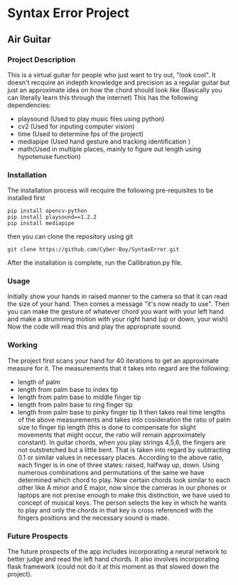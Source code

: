 # Syntax Error Project
## Air Guitar 
### **Project Description**
This is a virtual guitar for people who just want to try out, "look cool". It doesn't recquire an indepth knowledge and precision as a regular guitar but just an approximate idea on how the chord should look like (Basically you can literally learn this through the internet)
This has the following dependencies:
- playsound (Used to play music files using python)
- cv2 (Used for inputing computer vision)
- time (Used to determine fps of the project)
- mediapipe (Used hand gesture and tracking identification )
- math(Used in multiple places, mainly to figure out length using hypotenuse function)
### Installation
The installation process will recquire the following pre-requisites to be installed first 
```
pip install opencv-python
pip install playsound==1.2.2
pip install mediapipe
```
then you can clone the repository using git
```
git clone https://github.com/Cyber-Boy/SyntaxError.git 
```
After the installation is complete, run the Callibration.py file. 
### Usage
Initially show your hands in raised manner to the camera so that it can read the size of your hand. Then comes a message "it's now ready to use". Then you can make the gesture of whatever chord you want with your left hand and make a strumming motion with your right hand (up or down, your wish)
Now the code will read this and play the appropriate sound. 
### Working
The project first scans your hand for 40 iterations to get an approximate measure for it. The measurements that it takes into regard are the following:
- length of palm
- length from palm base to index tip
- length from palm base to middle finger tip
- length from palm base to ring finger tip
- length from palm base to pinky finger tip
It then takes real time lengths of the above measurements and takes into cosideration the ratio of palm size to finger tip length (this is done to compensate for slight movements that might occur, the ratio will remain approximately constant). 
In guitar chords, when you play strings 4,5,6, the fingers are not outstretched but a little bent. That is taken into regard by subtracting 0.1 or similar values in necessary places. 
According to the above ratio, each finger is in one of three states: raised, halfway up, down. Using numerous combinations and permutations of the same we have determined which chord to play. 
Now certain chords look similar to each other like A minor and E major, now since the cameras in our phones or laptops are not precise enough to make this distinction, we have used to concept of musical keys. The person selects the key in which he wants to play and only the chords in that key is cross referenced with the fingers positions and the necessary sound is made. 
### Future Prospects
The future prospects of the app includes incorporating a neural network to better judge and read the left hand chords. It also involves incorporating flask framework (could not do it at this moment as that slowed down the project).
